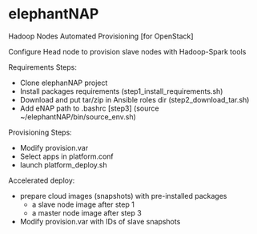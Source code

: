 # elephantNAP
Hadoop Nodes Automated Provisioning [for OpenStack]

Configure Head node to provision slave nodes with Hadoop-Spark tools 

Requirements Steps:
  - Clone elephanNAP project
  - Install packages requirements (step1_install_requirements.sh)
  - Download and put tar/zip in Ansible roles dir  (step2_download_tar.sh)
  - Add eNAP path to .bashrc [step3]  (source ~/elephantNAP/bin/source_env.sh)

Provisioning Steps:
  - Modify provision.var
  - Select apps in platform.conf
  - launch platform_deploy.sh



Accelerated deploy:
  - prepare cloud images (snapshots) with pre-installed packages
	  - a slave node image after step 1
	  - a master node image after step 3
  - Modify provision.var with IDs of slave snapshots
